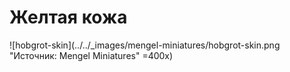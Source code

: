 # Желтая кожа

![hobgrot-skin](../../_images/mengel-miniatures/hobgrot-skin.png "Источник: Mengel Miniatures" =400x)
